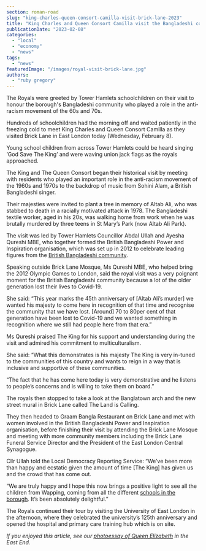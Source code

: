 ```yaml
---
section: roman-road
slug: "king-charles-queen-consort-camilla-visit-brick-lane-2023"
title: "King Charles and Queen Consort Camilla visit the Bangladeshi community in Brick Lane"
publicationDate: "2023-02-08"
categories: 
  - "local"
  - "economy"
  - "news"
tags: 
  - "news"
featuredImage: "/images/royal-visit-brick-lane.jpg"
authors: 
  - "ruby gregory"
---
```


The Royals were greeted by Tower Hamlets schoolchildren on their visit to honour the borough's Bangladeshi community who played a role in the anti-racism movement of the 60s and 70s. 

Hundreds of schoolchildren had the morning off and waited patiently in the freezing cold to meet King Charles and Queen Consort Camilla as they visited Brick Lane in East London today (Wednesday, February 8).

Young school children from across Tower Hamlets could be heard singing ‘God Save The King’ and were waving union jack flags as the royals approached.

The King and The Queen Consort began their historical visit by meeting with residents who played an important role in the anti-racism movement of the 1960s and 1970s to the backdrop of music from Sohini Alam, a British Bangladeshi singer.

Their majesties were invited to plant a tree in memory of Altab Ali, who was stabbed to death in a racially motivated attack in 1978. The Bangladeshi textile worker, aged in his 20s, was walking home from work when he was brutally murdered by three teens in St Mary’s Park (now Altab Ali Park).

The visit was led by Tower Hamlets Councillor Abdal Ullah and Ayesha Qureshi MBE, who together formed the British Bangladeshi Power and Inspiration organisation, which was set up in 2012 to celebrate leading figures from the [British Bangladeshi community](https://whitechapellondon.co.uk/trip-through-banglatown/).

Speaking outside Brick Lane Mosque, Ms Qureshi MBE, who helped bring the 2012 Olympic Games to London, said the royal visit was a very poignant moment for the British Bangladeshi community because a lot of the older generation lost their lives to Covid-19.

She said: “This year marks the 45th anniversary of \[Altab Ali’s murder\] we wanted his majesty to come here in recognition of that time and recognise the community that we have lost. \[Around\] 70 to 80per cent of that generation have been lost to Covid-19 and we wanted something in recognition where we still had people here from that era.”

Ms Qureshi praised The King for his support and understanding during the visit and admired his commitment to multiculturalism.

She said: “What this demonstrates is his majesty The King is very in-tuned to the communities of this country and wants to reign in a way that is inclusive and supportive of these communities.

“The fact that he has come here today is very demonstrative and he listens to people’s concerns and is willing to take them on board.”

The royals then stopped to take a look at the Banglatown arch and the new street mural in Brick Lane called The Land is Calling.

They then headed to Graam Bangla Restaurant on Brick Lane and met with women involved in the British Bangladeshi Power and Inspiration organisation, before finishing their visit by attending the Brick Lane Mosque and meeting with more community members including the Brick Lane Funeral Service Director and the President of the East London Central Synagogue.

Cllr Ullah told the Local Democracy Reporting Service: “We’ve been more than happy and ecstatic given the amount of time \[The King\] has given us and the crowd that has come out.

“We are truly happy and I hope this now brings a positive light to see all the children from Wapping, coming from all the different [schools in the borough](https://romanroadlondon.com/free-school-meals-secondary-schools-tower-hamlets-first-borough/). It’s been absolutely delightful.”

The Royals continued their tour by visiting the University of East London in the afternoon, where they celebrated the university’s 125th anniversary and opened the hospital and primary care training hub which is on site.

_If you enjoyed this article, see our [photoessay of Queen Elizabeth](https://romanroadlondon.com/queen-elizabeth-visiting-east-end/) in the East End._


